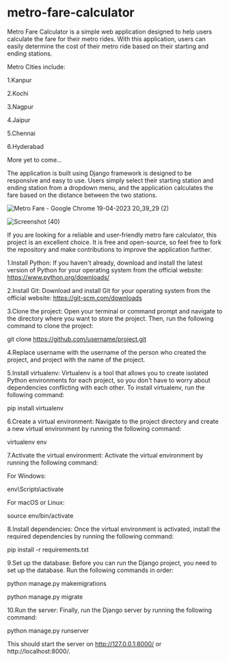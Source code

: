 # metro-fare-calculator

Metro Fare Calculator is a simple web application designed to help users calculate the fare for their metro rides. With this application, users can easily determine the cost of their metro ride based on their starting and ending stations.

Metro Cities include:

1.Kanpur

2.Kochi

3.Nagpur

4.Jaipur

5.Chennai

6.Hyderabad 

More yet to come...

The application is built using Django framework is designed to be responsive and easy to use. Users simply select their starting station and ending station from a dropdown menu, and the application calculates the fare based on the distance between the two stations.

![Metro Fare - Google Chrome 19-04-2023 20_39_29 (2)](https://user-images.githubusercontent.com/130206125/233120574-f736e375-7014-452c-b1e9-cc00664972f8.png)

![Screenshot (40)](https://user-images.githubusercontent.com/130206125/233118575-af100009-d9e5-47f9-8d16-b4e9e46a37f9.png)


If you are looking for a reliable and user-friendly metro fare calculator, this project is an excellent choice. It is free and open-source, so feel free to fork the repository and make contributions to improve the application further.

1.Install Python: If you haven't already, download and install the latest version of Python for your operating system from the official website: https://www.python.org/downloads/

2.Install Git: Download and install Git for your operating system from the official website: https://git-scm.com/downloads

3.Clone the project: Open your terminal or command prompt and navigate to the directory where you want to store the project. Then, run the following command to clone the project:

git clone https://github.com/username/project.git

4.Replace username with the username of the person who created the project, and project with the name of the project.

5.Install virtualenv: Virtualenv is a tool that allows you to create isolated Python environments for each project, so you don't have to worry about dependencies conflicting with each other. To install virtualenv, run the following command:

pip install virtualenv

6.Create a virtual environment: Navigate to the project directory and create a new virtual environment by running the following command:

virtualenv env

7.Activate the virtual environment: Activate the virtual environment by running the following command:

For Windows:

env\Scripts\activate

For macOS or Linux:

source env/bin/activate

8.Install dependencies: Once the virtual environment is activated, install the required dependencies by running the following command:

pip install -r requirements.txt

9.Set up the database: Before you can run the Django project, you need to set up the database. Run the following commands in order:

python manage.py makemigrations

python manage.py migrate

10.Run the server: Finally, run the Django server by running the following command:

python manage.py runserver

This should start the server on http://127.0.0.1:8000/ or http://localhost:8000/.
